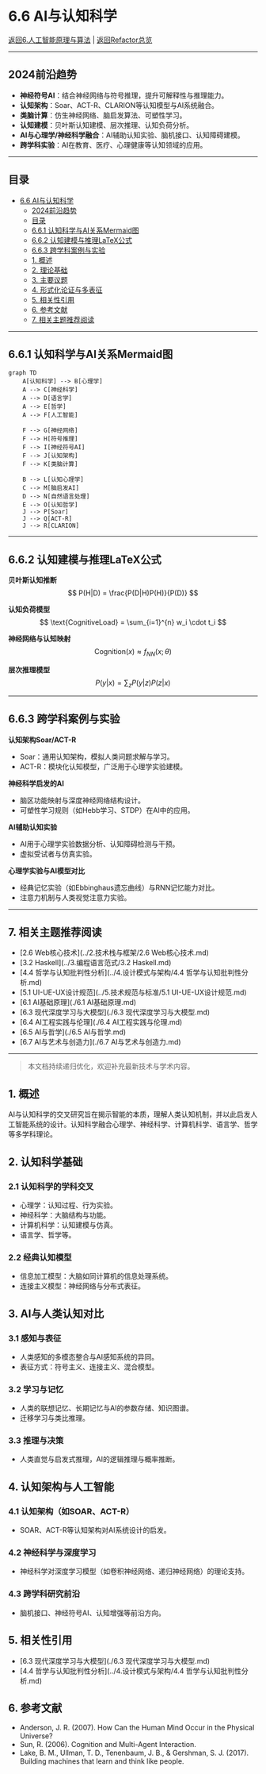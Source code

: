 # 6.6 AI与认知科学

[返回6.人工智能原理与算法](./README.md) | [返回Refactor总览](../README.md)

---

## 2024前沿趋势

- **神经符号AI**：结合神经网络与符号推理，提升可解释性与推理能力。
- **认知架构**：Soar、ACT-R、CLARION等认知模型与AI系统融合。
- **类脑计算**：仿生神经网络、脑启发算法、可塑性学习。
- **认知建模**：贝叶斯认知建模、层次推理、认知负荷分析。
- **AI与心理学/神经科学融合**：AI辅助认知实验、脑机接口、认知障碍建模。
- **跨学科实验**：AI在教育、医疗、心理健康等认知领域的应用。

---

## 目录

- [6.6 AI与认知科学](#66-ai与认知科学)
  - [2024前沿趋势](#2024前沿趋势)
  - [目录](#目录)
  - [6.6.1 认知科学与AI关系Mermaid图](#661-认知科学与ai关系mermaid图)
  - [6.6.2 认知建模与推理LaTeX公式](#662-认知建模与推理latex公式)
  - [6.6.3 跨学科案例与实验](#663-跨学科案例与实验)
  - [1. 概述](#1-概述)
  - [2. 理论基础](#2-理论基础)
  - [3. 主要议题](#3-主要议题)
  - [4. 形式化论证与多表征](#4-形式化论证与多表征)
  - [5. 相关性引用](#5-相关性引用)
  - [6. 参考文献](#6-参考文献)
  - [7. 相关主题推荐阅读](#7-相关主题推荐阅读)

---

## 6.6.1 认知科学与AI关系Mermaid图

```mermaid
graph TD
    A[认知科学] --> B[心理学]
    A --> C[神经科学]
    A --> D[语言学]
    A --> E[哲学]
    A --> F[人工智能]
    
    F --> G[神经网络]
    F --> H[符号推理]
    F --> I[神经符号AI]
    F --> J[认知架构]
    F --> K[类脑计算]
    
    B --> L[认知心理学]
    C --> M[脑启发AI]
    D --> N[自然语言处理]
    E --> O[认知哲学]
    J --> P[Soar]
    J --> Q[ACT-R]
    J --> R[CLARION]
```

---

## 6.6.2 认知建模与推理LaTeX公式

**贝叶斯认知推断**
$$
P(H|D) = \frac{P(D|H)P(H)}{P(D)}
$$

**认知负荷模型**
$$
\text{CognitiveLoad} = \sum_{i=1}^{n} w_i \cdot t_i
$$

**神经网络与认知映射**
$$
\text{Cognition}(x) \approx f_{NN}(x; \theta)
$$

**层次推理模型**
$$
P(y|x) = \sum_{z} P(y|z)P(z|x)
$$

---

## 6.6.3 跨学科案例与实验

**认知架构Soar/ACT-R**
- Soar：通用认知架构，模拟人类问题求解与学习。
- ACT-R：模块化认知模型，广泛用于心理学实验建模。

**神经科学启发的AI**
- 脑区功能映射与深度神经网络结构设计。
- 可塑性学习规则（如Hebb学习、STDP）在AI中的应用。

**AI辅助认知实验**
- AI用于心理学实验数据分析、认知障碍检测与干预。
- 虚拟受试者与仿真实验。

**心理学实验与AI模型对比**
- 经典记忆实验（如Ebbinghaus遗忘曲线）与RNN记忆能力对比。
- 注意力机制与人类视觉注意力实验。

---

## 7. 相关主题推荐阅读

- [2.6 Web核心技术](../2.技术栈与框架/2.6 Web核心技术.md)
- [3.2 Haskell](../3.编程语言范式/3.2 Haskell.md)
- [4.4 哲学与认知批判性分析](../4.设计模式与架构/4.4 哲学与认知批判性分析.md)
- [5.1 UI-UE-UX设计规范](../5.技术规范与标准/5.1 UI-UE-UX设计规范.md)
- [6.1 AI基础原理](./6.1 AI基础原理.md)
- [6.3 现代深度学习与大模型](./6.3 现代深度学习与大模型.md)
- [6.4 AI工程实践与伦理](./6.4 AI工程实践与伦理.md)
- [6.5 AI与哲学](./6.5 AI与哲学.md)
- [6.7 AI与艺术与创造力](./6.7 AI与艺术与创造力.md)

---

> 本文档持续递归优化，欢迎补充最新技术与学术内容。

## 1. 概述

AI与认知科学的交叉研究旨在揭示智能的本质，理解人类认知机制，并以此启发人工智能系统的设计。认知科学融合心理学、神经科学、计算机科学、语言学、哲学等多学科理论。

## 2. 认知科学基础

### 2.1 认知科学的学科交叉

- 心理学：认知过程、行为实验。
- 神经科学：大脑结构与功能。
- 计算机科学：认知建模与仿真。
- 语言学、哲学等。

### 2.2 经典认知模型

- 信息加工模型：大脑如同计算机的信息处理系统。
- 连接主义模型：神经网络与分布式表征。

## 3. AI与人类认知对比

### 3.1 感知与表征

- 人类感知的多模态整合与AI感知系统的异同。
- 表征方式：符号主义、连接主义、混合模型。

### 3.2 学习与记忆

- 人类的联想记忆、长期记忆与AI的参数存储、知识图谱。
- 迁移学习与类比推理。

### 3.3 推理与决策

- 人类直觉与启发式推理，AI的逻辑推理与概率推断。

## 4. 认知架构与人工智能

### 4.1 认知架构（如SOAR、ACT-R）

- SOAR、ACT-R等认知架构对AI系统设计的启发。

### 4.2 神经科学与深度学习

- 神经科学对深度学习模型（如卷积神经网络、递归神经网络）的理论支持。

### 4.3 跨学科研究前沿

- 脑机接口、神经符号AI、认知增强等前沿方向。

## 5. 相关性引用

- [6.3 现代深度学习与大模型](./6.3 现代深度学习与大模型.md)
- [4.4 哲学与认知批判性分析](../4.设计模式与架构/4.4 哲学与认知批判性分析.md)

## 6. 参考文献

- Anderson, J. R. (2007). How Can the Human Mind Occur in the Physical Universe?
- Sun, R. (2006). Cognition and Multi-Agent Interaction.
- Lake, B. M., Ullman, T. D., Tenenbaum, J. B., & Gershman, S. J. (2017). Building machines that learn and think like people.
